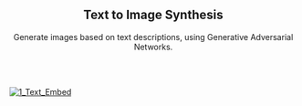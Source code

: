 <!-- PROJECT LOGO -->
<p align="center">
  <h2 align="center">Text to Image Synthesis</h2>
  <p align="center">
    Generate images based on text descriptions, using Generative Adversarial Networks.
  </p>
  <br>
  <br>
</p>


[![1_Text_Embed](https://colab.research.google.com/assets/colab-badge.svg)](https://colab.research.google.com/github/bojito/text-to-image-synthesis/blob/main/1_Text_Embed.ipynb)
